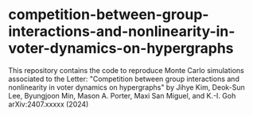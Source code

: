 # competition-between-group-interactions-and-nonlinearity-in-voter-dynamics-on-hypergraphs

This repository contains the code to reproduce Monte Carlo simulations associated to the Letter:
"Competition between group interactions and nonlinearity in voter dynamics on hypergraphs" by Jihye Kim, Deok-Sun Lee, Byungjoon Min, Mason A. Porter, Maxi San Miguel, and K.-I. Goh
arXiv:2407.xxxxx (2024)

